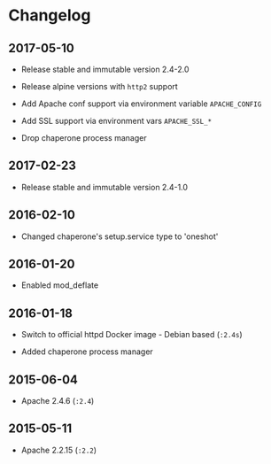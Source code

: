 # Changelog

## 2017-05-10

- Release stable and immutable version 2.4-2.0

- Release alpine versions with `http2` support

- Add Apache conf support via environment variable `APACHE_CONFIG`

- Add SSL support via environment vars `APACHE_SSL_*`

- Drop chaperone process manager

## 2017-02-23

- Release stable and immutable version 2.4-1.0

## 2016-02-10

- Changed chaperone's setup.service type to 'oneshot'


## 2016-01-20

- Enabled mod_deflate


## 2016-01-18

- Switch to official httpd Docker image - Debian based (`:2.4s`)

- Added chaperone process manager


## 2015-06-04

- Apache 2.4.6 (`:2.4`)


## 2015-05-11

- Apache 2.2.15 (`:2.2`)
